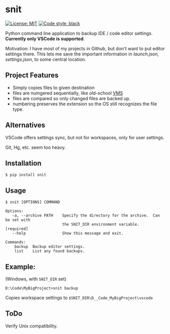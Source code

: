 # snit

[![License: MIT](https://img.shields.io/badge/License-MIT-yellow.svg)](https://opensource.org/licenses/MIT)
[![Code style: black](https://img.shields.io/badge/code%20style-black-000000.svg)](https://github.com/psf/black)

Python command line application to backup IDE / code editor settings. 
**Currently only VSCode is supported**.

Motivation: I have most of my projects in Github, but don't want to put editor settings there.  This lets me save the important information in *launch.json*, *settings.json*, to some central location. 


## Project Features

* Simply copies files to given destination 
* files are numgered sequentially, like old-school [VMS](https://en.wikipedia.org/wiki/Versioning_file_system#Files-11_(RSX-11_and_OpenVMS))
* files are compared so only changed files are backed up.
* numbering preserves the extension so the OS still recognizes the file type.


## Alternatives

VSCode offers settings sync, but not for workspaces, only for user settings.

Git, Hg, etc. seem too heavy.

## Installation

    $ pip install snit

## Usage
    $ snit [OPTIONS] COMMAND

    Options:
       -a, --archive PATH    Specify the directory for the archive.  Can be set with
                             the SNIT_DIR environment variable.  [required]
       --help                Show this message and exit.

    Commands:
        backup  Backup editor settings.  
        list    List any found backups.  

## Example:
(Windows, with `SNIT_DIR` set)

    D:\Code\MyBigProject>snit backup

Copies workspace settings to `$SNIT_DIR\D__Code_MyBigProject\vscode`

## ToDo
Verify Unix compatibility.
